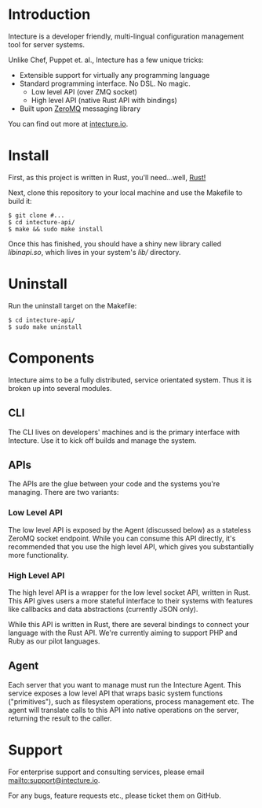 # Introduction

Intecture is a developer friendly, multi-lingual configuration management tool for server systems.

Unlike Chef, Puppet et. al., Intecture has a few unique tricks:

* Extensible support for virtually any programming language
* Standard programming interface. No DSL. No magic.
    * Low level API (over ZMQ socket)
    * High level API (native Rust API with bindings)
* Built upon [ZeroMQ](http://zeromq.org) messaging library

You can find out more at [intecture.io](https://intecture.io).

# Install

First, as this project is written in Rust, you'll need...well, [Rust!](https://www.rust-lang.org)

Next, clone this repository to your local machine and use the Makefile to build it:

```
$ git clone #...
$ cd intecture-api/
$ make && sudo make install
```

Once this has finished, you should have a shiny new library called *libinapi.so*, which lives in your system's *lib/* directory.

# Uninstall

Run the uninstall target on the Makefile:

```
$ cd intecture-api/
$ sudo make uninstall
```

# Components

Intecture aims to be a fully distributed, service orientated system. Thus it is broken up into several modules.

## CLI

The CLI lives on developers' machines and is the primary interface with Intecture. Use it to kick off builds and manage the system.

## APIs

The APIs are the glue between your code and the systems you're managing. There are two variants:

### Low Level API

The low level API is exposed by the Agent (discussed below) as a stateless ZeroMQ socket endpoint. While you can consume this API directly, it's recommended that you use the high level API, which gives you substantially more functionality.

### High Level API

The high level API is a wrapper for the low level socket API, written in Rust. This API gives users a more stateful interface to their systems with features like callbacks and data abstractions (currently JSON only).

While this API is written in Rust, there are several bindings to connect your language with the Rust API. We're currently aiming to support PHP and Ruby as our pilot languages.

## Agent

Each server that you want to manage must run the Intecture Agent. This service exposes a low level API that wraps basic system functions ("primitives"), such as filesystem operations, process management etc. The agent will translate calls to this API into native operations on the server, returning the result to the caller.

# Support

For enterprise support and consulting services, please email <mailto:support@intecture.io>.

For any bugs, feature requests etc., please ticket them on GitHub.
